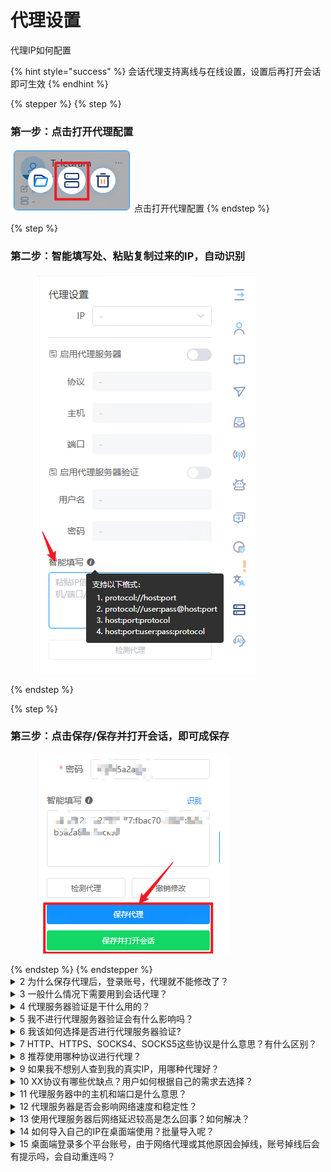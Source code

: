 # 代理设置

代理IP如何配置

{% hint style="success" %}
会话代理支持离线与在线设置，设置后再打开会话即可生效
{% endhint %}

{% stepper %}
{% step %}
### 第一步：点击打开代理配置

![](<../../.gitbook/assets/image (12).png>)点击打开代理配置
{% endstep %}

{% step %}
### 第二步：智能填写处、粘贴复制过来的IP，自动识别

<figure><img src="../../.gitbook/assets/image (13).png" alt=""><figcaption></figcaption></figure>
{% endstep %}

{% step %}
### 第三步：点击保存/保存并打开会话，即可成保存

<figure><img src="../../.gitbook/assets/image (14).png" alt=""><figcaption></figcaption></figure>
{% endstep %}
{% endstepper %}

<details>

<summary>2 为什么保存代理后，登录账号，代理就不能修改了？</summary>

<mark style="color:green;">问题回复</mark>：代理服务器启动后就需要按照预设的配置信息进行运行，此时如果修改代理配置可能会影响代理服务器的的性能和稳定性。如果代理服务器正在处理大量的网络流量，而此时又进行了实时修改配置信息，可能会导致代理服务器的性能下降或者崩溃。所以为了确保代理服务器的正常运行，我们建议您在代理服务器运行前预先设置好所需的配置信息，如果需要修改请关闭会话后重新设置。

</details>

<details>

<summary>3 一般什么情况下需要用到会话代理？</summary>

<mark style="color:green;">问题回复：</mark>

1）隐藏真实IP地址。可以使用代理协议去实现；

2）提高网络速度。遇到网络延迟或带宽限制的问题时，可以使用代理协议来加速网络连接，特别是在访问跨国网站时，使用代理可以减少跨国网络传输的时延和波动；

3）提高安全性。使用代理协议来保护自己的网络安全，可以减少在公共网络中被黑客攻击的风险。

4）减少封号。代理IP可以使用真实住宅IP，更不容易触发封号；当封号时，因使用不同IP，也不会影响到其他账号。当您有大量的账号需要接粉时，为了减少风控，建议您给账号配置不同的IP，每条IP建议不要登录过多的账号

</details>

<details>

<summary>4 代理服务器验证是干什么用的？</summary>

<mark style="color:green;">问题回复</mark>：代理服务器验证是指对代理服务器进行身份验证的过程。身份验证是一种安全机制，用于确保只有授权的用户才能使用代理服务器，可以帮助保护代理服务器免受未经授权的访问和滥用。

</details>

<details>

<summary>5 我不进行代理服务器验证会有什么影响吗？</summary>

<mark style="color:green;">问题回复</mark>：如果代理服务器不进行身份验证，任何人都可以通过代理服务器访问互联网，无需提供身份凭证。这种情况下，代理服务器可以被广泛使用，但相应地，也容易受到滥用和攻击。

</details>

<details>

<summary>6 我该如何选择是否进行代理服务器验证?</summary>

<mark style="color:green;">问题回复</mark>：如果代理服务器不进行身份验证，可能会受到滥用和攻击，而且可能会影响代理服务器的性能和可靠性。如果代理服务器进行身份验证，可以提高代理服务器的安全性和稳定性，但同时也会限制代理服务器的使用范围。因此，在选择是否进行身份验证时，需要根据实际需求和安全要求进行权衡。

</details>

<details>

<summary>7 HTTP、HTTPS、SOCKS4、SOCKS5这些协议是什么意思？有什么区别？</summary>

<mark style="color:green;">问题回复</mark>：

<mark style="color:yellow;">**HTTP协议**</mark>：HTTP是超文本传输协议的缩写，是应用层协议，主要用于Web浏览器和Web服务器之间的通信。HTTP协议可以被应用于代理服务器，用于代理HTTP和HTTPS流量。HTTP代理服务器可以缓存Web页面，以提高访问速度，并且可以对流量进行过滤和记录。

<mark style="color:yellow;">**HTTPS协议**</mark>：HTTPS是在HTTP协议基础上增加了SSL/TLS协议支持的协议，用于加密Web通信。HTTPS代理服务器可以代理HTTPS流量，并且可以提供更高的安全性。

<mark style="color:yellow;">**SOCKS4协议**</mark>：SOCKS协议是一种网络传输协议，可以代理TCP流量和UDP流量。SOCKS4协议是它的第四个版本，但它不支持身份验证和DNS解析，只支持TCP流量代理。SOCKS4协议的优点是简单、快速，并且可以代理大多数TCP流量，适用于一些简单的代理场景。

<mark style="color:yellow;">**SOCKS5协议**</mark>：是SOCKS协议的第五个版本，支持身份验证和DNS解析，并且可以代理TCP流量和UDP流量。SOCKS5协议的优点是更加灵活、安全，可以适应更多的代理场景。相比于SOCKS4协议，SOCKS5协议可以更好地支持网络环境中的复杂网络拓扑和安全需求。

</details>

<details>

<summary>8 推荐使用哪种协议进行代理？</summary>

<mark style="color:green;">问题回复</mark>：SOCKS5协议。相比SOCK4代理只支持[TCP协议](https://www.baidu.com/s?wd=TCP%E5%8D%8F%E8%AE%AE\&tn=SE_PcZhidaonwhc_ngpagmjz\&rsv_dl=gh_pc_zhidao)，[SOCKS5代理](https://www.baidu.com/s?wd=SOCKS5%E4%BB%A3%E7%90%86\&tn=SE_PcZhidaonwhc_ngpagmjz\&rsv_dl=gh_pc_zhidao)则既支持[TCP协议](https://www.baidu.com/s?wd=TCP%E5%8D%8F%E8%AE%AE\&tn=SE_PcZhidaonwhc_ngpagmjz\&rsv_dl=gh_pc_zhidao)又支持[UDP协议](https://www.baidu.com/s?wd=UDP%E5%8D%8F%E8%AE%AE\&tn=SE_PcZhidaonwhc_ngpagmjz\&rsv_dl=gh_pc_zhidao)，还支持各种身份验证机制、[服务器端](https://www.baidu.com/s?wd=%E6%9C%8D%E5%8A%A1%E5%99%A8%E7%AB%AF\&tn=SE_PcZhidaonwhc_ngpagmjz\&rsv_dl=gh_pc_zhidao)域名解析等。又因为SOCKS5代理工作在会话层，不要求应用程序遵循特定的操作系统平台，SOCKS5 代理只是简单地传递数据包，而不必关心是何种应用协议。 由上可知，SOCKS5 代理比HTTP 代理速度要快得多。

</details>

<details>

<summary>9 如果我不想别人查到我的真实IP，用哪种代理好？</summary>

<mark style="color:green;">问题回复</mark>：如果是不想让人看到真实IP，用高匿的[SOCKS5代理](https://www.baidu.com/s?wd=SOCKS5%E4%BB%A3%E7%90%86\&tn=SE_PcZhidaonwhc_ngpagmjz\&rsv_dl=gh_pc_zhidao)IP就可以的。当你使用SOCKS协议时，你的计算机会将数据包发送到代理服务器，代理服务器再将数据包转发到目标服务器。因此SOCKS协议可以帮助你隐藏你的真实IP地址，从而提高你的网络安全性。

</details>

<details>

<summary>10 XX协议有哪些优缺点？用户如何根据自己的需求去选择？</summary>

<mark style="color:green;">问题回复</mark>：结论：如果只需要代理HTTP和HTTPS流量，且对安全性要求不高，可以选择HTTP代理协议；如果需要更好的安全性，可以选择HTTPS代理协议；如果需要代理多种类型的流量且速度要求较高，可以选择SOCKS4代理协议；如果需要更好的安全性和身份验证功能，可以选择SOCKS5代理协议。

<mark style="color:yellow;">1）HTTP：</mark>优点是易于使用，因为绝大多数Web浏览器和Web服务器都支持该协议。缺点是只能代理HTTP和HTTPS流量，不能代理其他协议的流量。此外，HTTP代理协议不支持身份验证和加密，因此在安全性方面有一定的缺陷。

<mark style="color:yellow;">2）HTTPS</mark>：它在HTTP协议的基础上增加了SSL/TLS协议的支持，可以对HTTP流量进行加密，可以对数据进行加密传输。缺点是相对于HTTP协议而言，HTTPS代理协议的配置和使用较为复杂。此外，HTTPS代理协议也不能代理所有类型的流量，只能代理HTTPS流量。

<mark style="color:yellow;">3）SOCKS4</mark>：优点是可以代理多种类型的流量，速度较快。缺点是不支持身份验证和加密，安全性较差，且仅支持[TCP协议](https://www.baidu.com/s?wd=TCP%E5%8D%8F%E8%AE%AE\&tn=SE_PcZhidaonwhc_ngpagmjz\&rsv_dl=gh_pc_zhidao)。

<mark style="color:yellow;">4）SOCKS5</mark>：SOCKS5代理协议是在SOCKS4协议的基础上增加了身份验证和加密功能，支持多种身份验证方式，包括用户名/密码、GSSAPI和TLS等。SOCKS5代理协议的优点是提供了更好的安全性，支持身份验证和加密，可以代理TCP流量和UDP流量。缺点是相对于SOCKS4协议而言，SOCKS5协议的配置和使用较为复杂。

</details>

<details>

<summary>11 代理服务器中的主机和端口是什么意思？</summary>

<mark style="color:green;">问题回复</mark>：代理服务器中的主机和端口是代理服务器的地址和端口号，用于确定网络流量的传输目的地和传输通道。

主机可以理解为代理服务器的地址，类似于门牌号。在网络中，每个设备都有一个唯一的IP地址，用于标识设备在网络中的位置。当用户需要访问互联网上的某个资源时，需要将请求发送到相应的服务器上，这时就需要知道代理服务器的地址（即主机），以便将请求发送到正确的代理服务器。

端口可以理解为代理服务器的门牌号，类似于房间号码。在网络中，每个应用程序都需要使用一个唯一的端口号，用于标识应用程序在设备中的位置。当用户发送请求到代理服务器时，需要将请求发送到相应的应用程序中，这时就需要知道代理服务器上的应用程序的端口号，以便将请求发送到正确的应用程序中。

</details>

<details>

<summary>12 代理服务器是否会影响网络速度和稳定性？</summary>

<mark style="color:green;">问题回复</mark>：代理服务器可能会影响网络速度和稳定性，因为在使用代理服务器时，网络流量需要先经过代理服务器再进行转发。如果代理服务器的带宽或性能不足，会导致网络速度变慢或者连接不稳定。

</details>

<details>

<summary>13 使用代理服务器后网络延迟较高是怎么回事？如何解决？</summary>

<mark style="color:green;">问题回复</mark>：可能的原因有代理服务器的带宽或性能不足，无法满足网络需求。或代理服务器所在的网络环境不稳定，导致网络延迟较高。

这边建议您选择带宽和性能较高的代理服务器，以确保代理服务器的性能足够支持自己的网络需求，或更换其他代理服务器重试。

</details>

<details>

<summary>14 如何导入自己的IP在桌面端使用？批量导入呢？</summary>

<mark style="color:green;">问题回复</mark>：少量IP使用时，参考代理IP配置流程。大量IP使用需求时，支持导入配置好的IP在桌面端上使用，您首先得在系统后台的IP管理页面中进行导入，具体操作如下：

1）如果您在已购买客服系统的IP套餐，可在套餐IP内查看；若没有则点击导入IP；

2）选择IP协议类型；

3）上传配置IP文件，没有文件的可以直接下载，在文件内补充IP信息即可提交上传；

4）上传成功，此时您可以在桌面端使用已配置的IP。

需要好用稳定IP，可[联系客服](https://t.me/xiaomm_007tg)获取体验，量大从优\


</details>

<details>

<summary>15 桌面端登录多个平台账号，由于网络代理或其他原因会掉线，账号掉线后会有提示吗，会自动重连吗？</summary>

<mark style="color:green;">问题回复</mark>：当您的网络代理连接不稳定时，会有对应的提示：

![](https://lh7-rt.googleusercontent.com/docsz/AD_4nXfXUrkm8NyktlAgT05mkb7Xoxe4bx2BM7_JuXJwZq59mlfrXIvmqtHct0m2JcS0fbzR0u_LMhS8aRt_wXqz9aS-syF0H0BmZy7uLGLclOnTCUYR_JUhYxo-Hj_Xng43f5xllqeu5bACdkT1lOokNOAfMywq?key=cxKLOe4yBeUbM5_97Gr4XA)

账号掉线后消息发不出去、一般的设置操作也无法使用，待网络代理稳定后自然恢复正常。

</details>
